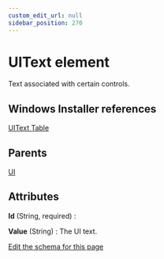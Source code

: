 ```yaml
---
custom_edit_url: null
sidebar_position: 270
---
```

# UIText element
Text associated with certain controls.

## Windows Installer references
[UIText Table](https://docs.microsoft.com/en-us/windows/win32/msi/uitext-table)

## Parents
[UI](ui.md)

## Attributes
**Id** (String, required)
  : 

**Value** (String)
  : The UI text.


[Edit the schema for this page](https://github.com/wixtoolset/web/blob/master/src/xsd4/wix.xsd)